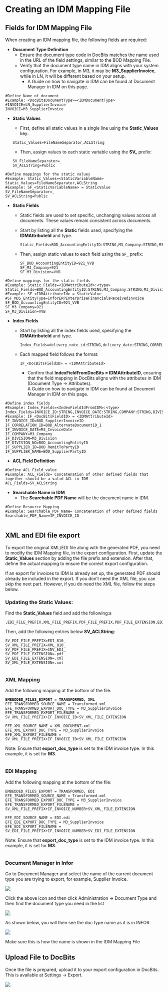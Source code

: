 # Creating an IDM Mapping File

## Fields for IDM Mapping File

When creating an IDM mapping file, the following fields are required:

* **Document Type Definition**
  * Ensure the document type code in DocBits matches the name used in the URL of the field settings, similar to the BOD Mapping File.
  * Verify that the document type name in IDM aligns with your system configuration. For example, in M3, it may be **M3\_SupplierInvoice**, while in LN, it will be different based on your setup.
    * A Guide on how to navigate in IDM can be found at Document Manager in IDM on this page.

```properties
#Define Name of document
#Example: <DocBitsDocumentType>=<IDMDocumentType>
#INVOICE=LN_SupplierInvoice
INVOICE=M3_SupplierInvoice
```

*   **Static Values**

    * First, define all static values in a single line using the **Static\_Values** key:

    ```properties
    Static_Values=FileNameSeparator,ACLString
    ```

    * Then, assign values to each static variable using the **SV\_** prefix:

    ```properties
    SV_FileNameSeparator=_ 
    SV_ACLString=Public
    ```

```properties
#Define mappings for the static values
#Example: Static_Values=<StaticVariableName>
Static_Values=FileNameSeparator,ACLString
#Example: SF_<StaticVariableName> = StaticValue
SV_FileNameSeparator=_
SV_ACLString=Public
```

* **Static Fields**
  * Static fields are used to set specific, unchanging values across all documents. These values remain consistent across documents.
  *   Start by listing all the **Static** fields used, specifying the **IDMAttributeId** and type.

      ```properties
      Static_Fields=BOD_AccountingEntityID:STRING,M3_Company:STRING,M3_Division:STRING
      ```
  *   Then, assign static values to each field using the `SF_` prefix:

      ```properties
      SF_BOD_AccountingEntityID=921_VVB
      SF_M3_Company=921
      SF_M3_Division=VVB
      ```

```properties
#Define mappings for the static fields
#Example: Static_Fields=<IDMAttributeId>:<type>
Static_Fields=BOD_AccountingEntityID:STRING,M3_Company:STRING,M3_Division:STRING
#Example: SF_<IDMAttributeId> = StaticValue
#SF_MDS_EntityType=InforERPEnterpriseFinancialsReceivedInvoice
SF_BOD_AccountingEntityID=921_VVB
SF_M3_Company=921
SF_M3_Division=VVB
```

* **Index Fields**&#x20;
  *   Start by listing all the index fields used, specifying the **IDMAttributeId** and type.

      ```properties
      Index_Fields=delivery_note_id:STRING,delivery_date:STRING,CORRELATION_ID:STRING,ACCOUNTING_ENTITY:STRING,GROUP_ACCOUNTING_ENTITY:STRING,supplier_name:STRING,supplier_id:STRING,purchase_order:STRING
      ```
  *   Each mapped field follows the format:

      ```properties
      IF_<DocBitsFieldID> = <IDMAttributeId>
      ```

      * Confirm that **IndexFieldFromDocBits = IDMAttributeID**, ensuring that the field mapping in DocBits aligns with the attributes in IDM (Document Type → Attributes).\
        A Guide on how to navigate in IDM can be found at Document Manager in IDM on this page.

```properties
#Define index fields
#Example: Index_Fields=<IndexFieldIdFromIDM>:<type>
Index_Fields=INVOICE_ID:STRING,INVOICE_DATE:STRING,COMPANY:STRING,DIVISION:STRING,DIVISION_NO:STRING,CORRELATION_ID:STRING,SUPPLIER_ID:STRING,SUPPLIER_NAME:STRING
#Example: IF_<DocBitsFieldID> = <IDMAttributeId>
IF_INVOICE_ID=BOD_SupplierInvoiceID
IF_CORRELATION_ID=BOD_AlternateDocumentID_1
IF_INVOICE_DATE=M3_InvoiceDate
IF_COMPANY=M3_Company
IF_DIVISION=M3_Division
IF_DIVISION_NO=BOD_AccountingEntityID
IF_SUPPLIER_ID=BOD_RemitToPartyID
IF_SUPPLIER_NAME=BOD_SupplierPartyID
```

* **ACL Field Definition**

```properties
#Define ACL Field value
#Example: ACL_Fields= Concatenation of other defined fields that together should be a valid ACL in IDM
ACL_Fields=SV_ACLString
```

* **Searchable Name in IDM**&#x20;
  * The **Searchable PDF Name** will be the document name in IDM.

```properties
#Define Resource Mapping
#Example: Searchable_PDF_Name= Concatenation of other defined fields
Searchable_PDF_Name=IF_INVOICE_ID 
```



<figure><img src="../../.gitbook/assets/image (428).png" alt=""><figcaption></figcaption></figure>

## XML and EDI  file export&#x20;

To export the original XML/EDI file along with the generated PDF, you need to modify the IDM Mapping file, in the export configuration. First, update the **Static\_Values** section by adding the file prefix and extension. After that, define the actual mapping to ensure the correct export configuration.

If an export for invoices to IDM is already set up, the generated PDF should already be included in the export. If you don’t need the XML file, you can skip the next part. However, if you do need the XML file, follow the steps below.

### Updating the Static Values:

Find the **Static\_Values** field and add the following:a

```properties
,EDI_FILE_PREFIX,XML_FILE_PREFIX,PDF_FILE_PREFIX,PDF_FILE_EXTENSION,EDI_FILE_EXTENSION,XML_FILE_EXTENSION
```

Then, add the following entries below **SV\_ACLString**:

```properties
SV_EDI_FILE_PREFIX=EDI_810_
SV_XML_FILE_PREFIX=XML_810_
SV_PDF_FILE_PREFIX=INV_EDI_
SV_PDF_FILE_EXTENSION=.pdf
SV_EDI_FILE_EXTENSION=.xml
SV_XML_FILE_EXTENSION=.xml
```

<figure><img src="../../.gitbook/assets/image (371).png" alt=""><figcaption></figcaption></figure>

### XML Mapping

Add the following mapping at the bottom of the file:

<pre class="language-properties"><code class="lang-properties"><strong>EMBEDDED_FILES_EXPORT = TRANSFORMED, XML
</strong>EFE_TRANSFORMED_SOURCE_NAME = Transformed.xml
EFE_TRANSFORMED_EXPORT_DOC_TYPE = M3_SupplierInvoice
EFE_TRANSFORMED_EXPORT_FILENAME = SV_XML_FILE_PREFIX+IF_INVOICE_ID+SV_XML_FILE_EXTENSION

EFE_XML_SOURCE_NAME = XML_DOCUMENT.xml
EFE_XML_EXPORT_DOC_TYPE = M3_SupplierInvoice
EFE_XML_EXPORT_FILENAME = SV_XML_FILE_PREFIX+IF_INVOICE_ID+SV_XML_FILE_EXTENSION
</code></pre>

Note: Ensure that **export\_doc\_type** is set to the IDM invoice type. In this example, it is set for **M3**.

<figure><img src="../../.gitbook/assets/image (373).png" alt=""><figcaption></figcaption></figure>

### EDI Mapping

Add the following mapping at the bottom of the file:

```properties
EMBEDDED_FILES_EXPORT = TRANSFORMED, EDI
EFE_TRANSFORMED_SOURCE_NAME = Transformed.xml
EFE_TRANSFORMED_EXPORT_DOC_TYPE = M3_SupplierInvoice
EFE_TRANSFORMED_EXPORT_FILENAME = SV_XML_FILE_PREFIX+IF_INVOICE_NUMBER+SV_XML_FILE_EXTENSION

EFE_EDI_SOURCE_NAME = EDI.edi
EFE_EDI_EXPORT_DOC_TYPE = M3_SupplierInvoice
EFE_EDI_EXPORT_FILENAME = SV_EDI_FILE_PREFIX+IF_INVOICE_NUMBER+SV_EDI_FILE_EXTENSION
```

Note: Ensure that **export\_doc\_type** is set to the IDM invoice type. In this example, it is set for **M3**.

<figure><img src="../../.gitbook/assets/image (374).png" alt=""><figcaption></figcaption></figure>

### Document Manager in Infor

Go to Document Manager and select the name of the current document type you are trying to export, for example, Supplier Invoice.

![](https://lh7-us.googleusercontent.com/EV3uw3R1L6_RRANB7FRLwtUFMbv_KGtL4x6kAk6lEYhwI90UeG2uWqFD2Azpxv-SRFl9zfvdratOZbXxp2D1-SryLo3Boj2x9Xc4PQXJ6vUhX5c9pvhv4XHuCk-qMK51DZ885vRUJ5dwES7k84uhoyk)

Click the above icon and then click Administration → Document Type and then find the document type you need in the list

![](https://lh7-us.googleusercontent.com/ldsuINS9SCUQm3E57s8j_95gzBGwHQFavcf6d3myg6tuVxRoQHtq8R-6we5OEJ63swDxwPc9w7hbySWqWdfaMsGdQpn99m6EchPY5f5DzXEj-8mjocwPNtdJVNP34CuPvw0JIImDgFX1Q05M8-ogZo8)

As shown below, you will then see the doc type name as it is in INFOR

![](https://lh7-us.googleusercontent.com/KSreWGS7TqdMP64BqtufM24xk0RDnNDHUZapnPsSuRj_umPJ3icll89KI2RYpbtet2F6ccL8QfYbl27-2j1nQPwQ0z-Nq873c4Tv72ee9AJhKMxynIUxmJKKsQQCupW_dpRfw_5BXm0WvAnw4HOALmw)

Make sure this is how the name is shown in the IDM Mapping File

## Upload File to DocBits

Once the file is prepared, upload it to your export configuration in DocBits. This is available at Settings → Export.

![](https://lh7-us.googleusercontent.com/rUHhvImiWamK6JxnWSPL4JEioAJq3AmvdsubJDo-DoDV9F_i5mZ42YDnjqZUYKYSJu1Cetc_4fLwlvvmoZXYIzmBf3hoyW6RjfP9HQ8FkNDhW1IbLHvNTCHWFRaeCECdZ97u79-Eu37TvzqnqGPEayM)
